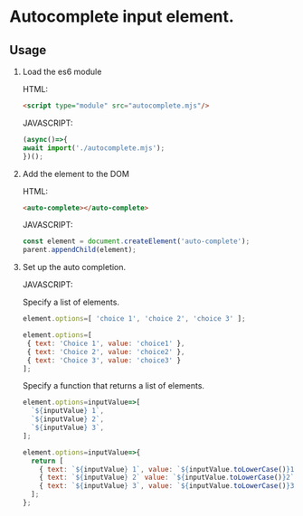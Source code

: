 # Autocomplete input element.

## Usage

1. Load the es6 module

    HTML:
    ```html
    <script type="module" src="autocomplete.mjs"/>
    ```
 
    JAVASCRIPT:
    ```javascript 1.7
    (async()=>{
    await import('./autocomplete.mjs');
    })();
    ```

2. Add the element to the DOM

    HTML:
    ```html
    <auto-complete></auto-complete>
    ```
    JAVASCRIPT:
    ```javascript 1.7
    const element = document.createElement('auto-complete');
    parent.appendChild(element);
    ```
    
3. Set up the auto completion.

    JAVASCRIPT:
    
    Specify a list of elements.
    
    ```javascript 1.7
    element.options=[ 'choice 1', 'choice 2', 'choice 3' ];
    ```

    ```javascript 1.7
    element.options=[ 
     { text: 'Choice 1', value: 'choice1' }, 
     { text: 'Choice 2', value: 'choice2' },
     { text: 'Choice 3', value: 'choice3' } 
    ];
    ```
   
   Specify a function that returns a list of elements.
   
   ```javascript 1.7
   element.options=inputValue=>[
     `${inputValue} 1`,
     `${inputValue} 2`,
     `${inputValue} 3`,
   ];       
   ```
   
   ```javascript 1.7
   element.options=inputValue=>{
     return [ 
       { text: `${inputValue} 1`, value: `${inputValue.toLowerCase()}1` }, 
       { text: `${inputValue} 2` value: `${inputValue.toLowerCase()}2` },
       { text: `${inputValue} 3`, value: `${inputValue.toLowerCase()}3` } 
     ];
   };
   ```
